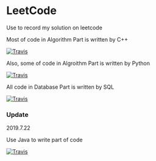 # LeetCode
Use to record my solution on leetcode

Most of code in Algorithm Part is written by C++

[![Travis](https://img.shields.io/badge/language-c++-red.svg)](https://developer.apple.com/)

Also, some of code in Algroithm Part is written by Python

[![Travis](https://img.shields.io/badge/language-python-blue.svg)](https://developer.apple.com/)

All code in Database Part is written by SQL

[![Travis](https://img.shields.io/badge/language-sql-green.svg)](https://developer.apple.com/)



### Update

2019.7.22 

Use Java to write part of code

[![Travis](https://img.shields.io/badge/language-java-yellow.svg)](https://developer.apple.com/)

